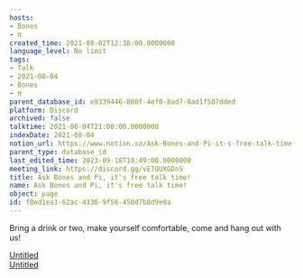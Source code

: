 ```yaml
---
hosts:
- Bones
- π
created_time: 2021-08-02T12:38:00.0000000
language_level: No limit
tags:
- Talk
- 2021-08-04
- Bones
- π
parent_database_id: e9339446-880f-4ef0-8ad7-8ad1f507dded
platform: Discord
archived: false
talktime: 2021-08-04T21:00:00.0000000
indexDate: 2021-08-04
notion_url: https://www.notion.so/Ask-Bones-and-Pi-it-s-free-talk-time-f8ed1ea162ac43369f56450d7b8d9e0a
parent_type: database_id
last_edited_time: 2023-09-18T10:49:00.0000000
meeting_link: https://discord.gg/vE7QUXGDnS
title: Ask Bones and Pi, it's free talk time!
name: Ask Bones and Pi, it's free talk time!
object: page
id: f8ed1ea1-62ac-4336-9f56-450d7b8d9e0a
---
```


Bring a drink or two, make yourself comfortable, come and hang out with us!

[Untitled](https://www.notion.so/12c4a9e645d54aefa860b5f927a0b220)   
[Untitled](https://www.notion.so/482e61b02b9c4456b2b4fe86bb7544c6)   







